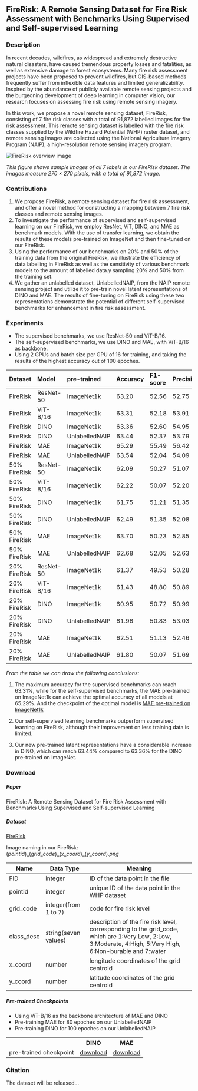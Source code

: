 ## FireRisk: A Remote Sensing Dataset for Fire Risk Assessment with Benchmarks Using Supervised and Self-supervised Learning

### Description

In recent decades, wildfires, as widespread and extremely destructive natural disasters, have caused tremendous property losses and fatalities, as well as extensive damage to forest ecosystems. Many fire risk assessment projects have been proposed to prevent wildfires, but GIS-based methods frequently suffer from inflexible data features and limited generalizability. Inspired by the abundance of publicly available remote sensing projects and the burgeoning development of deep learning in computer vision, our research focuses on assessing fire risk using remote sensing imagery.

In this work, we propose a novel remote sensing dataset, FireRisk, consisting of 7 fire risk classes with a total of 91,872 labelled images for fire risk assessment. This remote sensing dataset is labelled with the fire risk classes supplied by the Wildfire Hazard Potential (WHP) raster dataset, and remote sensing images are collected using the National Agriculture Imagery Program (NAIP), a high-resolution remote sensing imagery program.

![FireRisk overview image](https://github.com/CharmonyShen/FireRisk/blob/main/images/FireRisk_overview.png?raw=true)

*This figure shows sample images of all 7 labels in our FireRisk dataset. The images measure 270 × 270 pixels, with a total of 91,872 image.*

### Contributions

1. We propose FireRisk, a remote sensing dataset for fire risk assessment, and offer a novel method for constructing a mapping between 7 fire risk classes and remote sensing images.
2. To investigate the performance of supervised and self-supervised learning on our FireRisk, we employ ResNet, ViT, DINO, and MAE as benchmark models. With the use of transfer learning, we obtain the results of these models pre-trained on ImageNet and then fine-tuned on our FireRisk.
3. Using the performance of our benchmarks on 20\% and 50\% of the training data from the original FireRisk, we illustrate the efficiency of data labelling in FireRisk as well as the sensitivity of various benchmark models to the amount of labelled data.y sampling 20% and 50% from the training set.
4. We gather an unlabelled dataset, UnlabelledNAIP, from the NAIP remote sensing project and utilize it to pre-train novel latent representations of DINO and MAE. The results of fine-tuning on FireRisk using these two representations demonstrate the potential of different self-supervised benchmarks for enhancement in fire risk assessment.

### Experiments

* The supervised benchmarks, we use ResNet-50 and ViT-B/16.
* The self-supervised benchmarks, we use DINO and MAE, with ViT-B/16 as backbone.
* Using 2 GPUs and batch size per GPU of 16 for training, and taking the results of the highest accuracy out of 100 epoches.

|Dataset|Model|pre-trained|Accuracy|F1-score|Precision|Recall|
|:----|:----|:----|:----|:----|:----|:----|
|FireRisk |ResNet-50 |ImageNet1k |63.20|52.56|52.75|53.41|
|FireRisk |ViT-B/16|ImageNet1k |63.31|52.18|53.91|51.15|
|FireRisk |DINO|ImageNet1k |63.36|52.60|54.95|51.27|
|FireRisk |DINO|UnlabelledNAIP|63.44|52.37|53.79|51.75|
|FireRisk |MAE|ImageNet1k |65.29|55.49|56.42|55.36|
|FireRisk |MAE|UnlabelledNAIP| 63.54|52.04|54.09|51.78|
|50% FireRisk |ResNet-50 |ImageNet1k |62.09|50.27|51.07|50.41|
|50% FireRisk |ViT-B/16|ImageNet1k |62.22|50.07|52.20|50.15|
|50% FireRisk |DINO|ImageNet1k |61.75|51.21|51.35|51.63|
|50% FireRisk |DINO|UnlabelledNAIP|62.49|51.35|52.08|51.48|
|50% FireRisk |MAE|ImageNet1k |63.70|50.23|52.85|51.94|
|50% FireRisk |MAE|UnlabelledNAIP|62.68|52.05|52.63|51.59|
|20% FireRisk |ResNet-50 |ImageNet1k |61.37|49.53|50.28|50.12|
|20% FireRisk |ViT-B/16|ImageNet1k |61.43|48.80|50.89|48.53|
|20% FireRisk |DINO|ImageNet1k |60.95|50.72|50.99|51.28|
|20% FireRisk |DINO|UnlabelledNAIP|61.96|50.83|53.03|50.62|
|20% FireRisk |MAE|ImageNet1k |62.51|51.13|52.46|50.87|
|20% FireRisk |MAE|UnlabelledNAIP|61.80|50.07|51.69|49.11|

*From the table we can draw the following conclusions:*

1. The maximum accuracy for the supervised benchmarks can reach 63.31%, while for the self-supervised benchmarks, the MAE pre-trained on ImageNet1k can achieve the optimal accuracy of all models at 65.29%.
And the checkpoint of the optimal model is
[MAE pre-trained on ImageNet1k](https://drive.google.com/file/d/1JEmEcGD-qTRXs_pGpR4FdiXGshpAsSo9/view?usp=sharing)

2. Our self-supervised learning benchmarks outperform supervised learning on FireRisk, although their improvement on less training data is limited.
3. Our new pre-trained latent representations have a considerable increase in DINO, which can reach 63.44% compared to 63.36% for the DINO pre-trained on ImageNet.

### Download

##### Paper

FireRisk: A Remote Sensing Dataset for Fire Risk Assessment with Benchmarks Using Supervised and Self-supervised Learning

##### Dataset

[FireRisk](https://drive.google.com/file/d/1J5GrJJPLWkpuptfY_kgqkiDtcSNP88OP/view?usp=share_link)

Image naming in our FireRisk:
$(pointid)\_(grid\_code)\_(x\_coord)\_(y\_coord).png$

| Name       | Data Type            | Meaning                                                                                                                                                     |
|------------|----------------------|-------------------------------------------------------------------------------------------------------------------------------------------------------------|
| FID        | integer              | ID of the data point in the file                                                                                                                            |
| pointid    | integer              | unique ID of the data point in the WHP dataset                                                                                                              |
| grid_code  | integer(from 1 to 7) | code for fire risk level                                                                                                                                    |
| class_desc | string(seven values) | description of the fire risk level, corresponding to the grid_code, which are 1:Very Low, 2:Low, 3:Moderate, 4:High, 5:Very High, 6:Non-burable and 7:water |
| x_coord    | number               | longitude coordinates of the grid centroid                                                                                                                  |
| y_coord    | number               | latitude coordinates of the grid centroid                                                                                                                   |


##### Pre-trained Checkpoints

* Using ViT-B/16 as the backbone architecture of MAE and DINO 
* Pre-training MAE for 80 epoches on our UnlabelledNAIP
* Pre-training DINO for 100 epoches on our UnlabelledNAIP

<table><tbody>
<!-- START TABLE -->
<!-- TABLE HEADER -->
<th valign="bottom"></th>
<th valign="bottom">DINO</th>
<th valign="bottom">MAE</th>
<!-- TABLE BODY -->
<tr><td align="left">pre-trained checkpoint</td>
<td align="center"><a href="https://drive.google.com/file/d/1iuaBpPZ3p_6dNplO60rzkJVkz2xfcmcH/view?usp=sharing">download</a></td>
<td align="center"><a href="https://drive.google.com/file/d/1p73kNHSya9mnCXsp_DP8ZVU7JcfB9Kpi/view?usp=sharing">download</a></td>
</tr>
</tbody></table>

### Citation

The dataset will be released...
<!-- If you have used our FireRisk dataset, please cite the following papers: https://arxiv.org/abs/2303.07035

```
@misc{shen2023firerisk,
      title={FireRisk: A Remote Sensing Dataset for Fire Risk Assessment with Benchmarks Using Supervised and Self-supervised Learning}, 
      author={Shuchang Shen and Sachith Seneviratne and Xinye Wanyan and Michael Kirley},
      year={2023},
      eprint={2303.07035},
      archivePrefix={arXiv},
      primaryClass={cs.CV}
}
``` -->
<!-- ### Acknowledgements

This research was undertaken using the LIEF HPC-GPGPU Facility hosted at the University of Melbourne. This Facility was established with the assistance of LIEF Grant LE170100200. -->